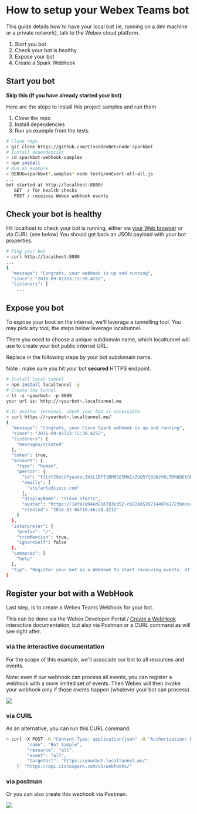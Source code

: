 # How to setup your Webex Teams bot

This guide details how to have your local bot (ie, running on a dev machine or a private network), talk to the Webex cloud platform.

1. Start you bot
2. Check your bot is healthy 
3. Expose your bot 
4. Create a Spark Webhook 


## Start you bot

**Skip this (if you have already started your bot)**

Here are the steps to install this project samples and run them

1. Clone the repo
2. Install dependencies
3. Run an example from the tests 

``` bash
# Clone repo
> git clone https://github.com/CiscoDevNet/node-sparkbot
# Install dependencies 
> cd sparkbot-webhook-samples
> npm install
# Run an example
> DEBUG=sparkbot*,samples* node tests/onEvent-all-all.js
...
bot started at http://localhost:8080/
   GET  / for health checks
   POST / receives Webex webhook events
```

## Check your bot is healthy

Hit localhost to check your bot is running, either via [your Web browser](http://localhost:8080) or via CURL (see below)
You should get back an JSON payload with your bot properties.

``` bash
# Ping your bot
> curl http://localhost:8080
...
{
  "message": "Congrats, your webhook is up and running",
  "since": "2016-09-01T13:15:39.425Z",
  "listeners": [
    ...
```


## Expose you bot 

To expose your boot on the internet, we'll leverage a tunnelling tool. 
You may pick any tool, the steps below leverage localtunnel. 

There you need to choose a unique subdomain name, which localtunnel will use to create your bot public internel URL.

Replace **<yourbot>** in the following steps by your bot subdomain name.

Note : make sure you hit your bot **secured** HTTPS endpoint. 


``` bash
# Install local tunnel
> npm install localtunnel -g
# Create the tunnel
> lt -s <yourbot> -p 8080
your url is: http://<yourbot>.localtunnel.me

# In another terminal, check your bot is accessible
> curl https://<yourbot>.localtunnel.me/
{
  "message": "Congrats, your Cisco Spark webhook is up and running",
  "since": "2016-09-01T13:15:39.425Z",
  "listeners": [
    "messages/created"
  ],
  "token": true,
  "account": {
    "type": "human",
    "person": {
      "id": "Y2lzY29zcGFyazovL3VzL1BFT1BMRS85MmIzZGQ5YS02NzVkLTRhNDEtOGM0MS0yYWJkZjg5ZjQ0ZjQ",
      "emails": [
        "stsfartz@cisco.com"
      ],
      "displayName": "Stève Sfartz",
      "avatar": "https://1efa7a94ed216783e352-c62266528714497a17239ececf39e9e2.ssl.cf1.rackcdn.com/V1~c2582d2fb9d11e359e02b12c17800f09~aqSu09sCTVOOx45HJCbWHg==~1600",
      "created": "2016-02-04T15:46:20.321Z"
    }
  },
  "interpreter": {
    "prefix": "/",
    "trimMention": true,
    "ignoreSelf": false
  },
  "commands": [
    "help"
  ],
  "tip": "Register your bot as a WebHook to start receiving events: https://developer.ciscospark.com/endpoint-webhooks-post.html"
}
```


## Register your bot with a WebHook

Last step, is to create a Webex Teams Webhook for your bot.

This can be done via the Webex  Developer Portal / [Create a WebHook](https://developer.webex.com/endpoint-webhooks-post.html) interactive documentation,
but also via Postman or a CURL command as will see right after.

### via the interactive documentation

For the scope of this example, we'll associate our bot to all resources and events.

Note: even if our webhook can process all events, you can register a webhook with a more limited set of events. Then Webex will then invoke your webhook only if those events happen (whatever your bot can process).

![](img/spark4devs-create-webhook-all-all.png)


### via CURL

As an alternative, you can run this CURL command.

``` bash
> curl -X POST -H "Content-Type: application/json" -H "Authorization: Bearer YOUR_BOT_TOKEN" -d '{
        "name": "Bot Sample",
        "resource": "all",
        "event": "all",
        "targetUrl": "https://yourbot.localtunnel.me/"
    }' "https://api.ciscospark.com/v1/webhooks/"
```


### via postman

Or you can also create this webhook via Postman.

![](img/postman-create-webhook-all-all.png)
